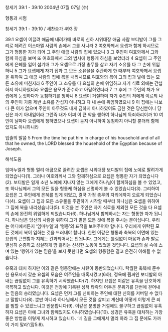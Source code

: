 창세기 39:1 - 39:10 
2004년 07월 07일 (수)

형통과 시험



창세기 39:1 - 39:10 / 새찬송가 493 장


39:1 요셉이 이끌려 애굽에 내려가매 바로의 신하 시위대장 애굽 사람 보디발이 그를 그리로 데려간 이스마엘 사람의 손에서 그를 사니라 2 여호와께서 요셉과 함께 하시므로 그가 형통한 자가 되어 그 주인 애굽 사람의 집에 있으니 3 그 주인이 여호와께서 그와 함께 하심을 보며 또 여호와께서 그의 범사에 형통케 하심을 보았더라 4 요셉이 그 주인에게 은혜를 입어 섬기매 그가 요셉으로 가정 총무를 삼고 자기 소유를 다 그 손에 위임하니 5 그가 요셉에게 자기 집과 그 모든 소유물을 주관하게 한 때부터 여호와께서 요셉을 위하여 그 애굽 사람의 집에 복을 내리시므로 여호와의 복이 그의 집과 밭에 있는 모든 소유에 미친지라 6 주인이 그 소유를 다 요셉의 손에 위임하고 자기 식료 외에는 간섭하지 아니하였더라 요셉은 용모가 준수하고 아담하였더라 7 그 후에 그 주인의 처가 요셉에게 눈짓하다가 동침하기를 청하니 8 요셉이 거절하며 자기 주인의 처에게 이르되 나의 주인이 가중 제반 소유를 간섭지 아니하고 다 내 손에 위임하였으니 9 이 집에는 나보다 큰 이가 없으며 주인이 아무것도 내게 금하지 아니하였어도 금한 것은 당신뿐이니 당신은 자기 아내임이라 그런즉 내가 어찌 이 큰 악을 행하여 하나님께 득죄하리이까 10 여인이 날마다 요셉에게 청하였으나 요셉이 듣지 아니하여 동침하지 아니할 뿐더러 함께 있지도 아니하니라 

입술의 말씀 
5 From the time he put him in charge of his household and of all that he owned, the LORD blessed the household of the Egyptian because of Joseph.

해석도움





임마누엘과 형통 
멀리 애굽으로 끌려간 요셉은 시위대장 보디발의 집에 노예로 팔려가게 되었습니다(1). 그러나 여호와께서 그와 함께하심으로 요셉은 형통한 자가 되었습니다(2). 보디발은 일개 소년 노예에 지나지 않는 그에게 하나님이 함께하심을 볼 수 있었고, 또 하나님께서 그의 모든 일을 형통케 하심을 선명하게 볼 수 있었습니다(3). 그리하여 요셉은 그 주인에게 은혜를 입게 되었고, 결국 가정 총무의 자리에까지 오르게 되었습니다(4). 요셉이 그 집과 모든 소유물을 주관하기 시작할 때부터 하나님은 요셉을 위하여 그 집에 복을 내리셨습니다(5). 이것을 본 주인은 자기 식료를 제외한 모든 것을 다 요셉의 손에 완전히 위임하게 되었습니다(6). 하나님께서 함께하시는 자는 형통한 자가 됩니다. 하나님은 당신의 사람을 위하여 그가 맡은 모든 것에 복을 주시는 분이십니다. 우리는 어디에서든지 ‘임마누엘’과 ‘형통’의 표적을 보여주어야 합니다. 우리에게 위탁된 모든 것에서 복이 임하는 것을 드러내야 합니다. 한편 이같은 형통과 축복의 이면에 있는 요셉의 근면함과 지혜는 간과되어서는 안됩니다. 그에게는 틀림없이 마음과 손과 발로 열심히 순종하고 성실하게 땀 흘리는 신성한 노동이 있었을 것입니다. 요셉의 삶 속에 스며 있는 ‘행위가 있는 믿음’을 보지 못한다면 요셉의 형통함은 결코 온전히 이해될 수 없습니다.   

유혹과 대처 
하지만 이와 같은 형통함에는 시련이 동반되었습니다. 탁월한 축복에 준수한 용모까지 갖춘 요셉의 모습은 여주인을 매혹시켰고(6하), 정욕에 휩싸인 보디발의 아내는 끊임없이 그를 유혹하기 시작했습니다(7). 하지만 요셉은 이같은 유혹을 단호하게 극복하고 있습니다. 이것은 전장에 기록된 성적 타락의 어두운 분위기를 단번에 걷어내는 믿음의 승리였습니다. 요셉은 먼저 그를 신뢰하는 주인에 대한 신의를 저버릴 수 없다고 말합니다(8). 뿐만 아니라 하나님께서 모든 것을 살피고 계신데 어떻게 이렇게 큰 죄를 범할 수 있겠느냐고 반문합니다(9). 이같은 분명한 거절에도 불구하고 끊임없이 유혹하자 요셉은 아예 그녀와 함께있지도 아니하였습니다(10). 성경은 유혹을 대처하는 가장 좋은 방법을 이렇게 제시하고 있습니다. ‘네 길을 그에게서 멀리 하라 그 집 문에도 가까이 가지 말라’(잠5:8).